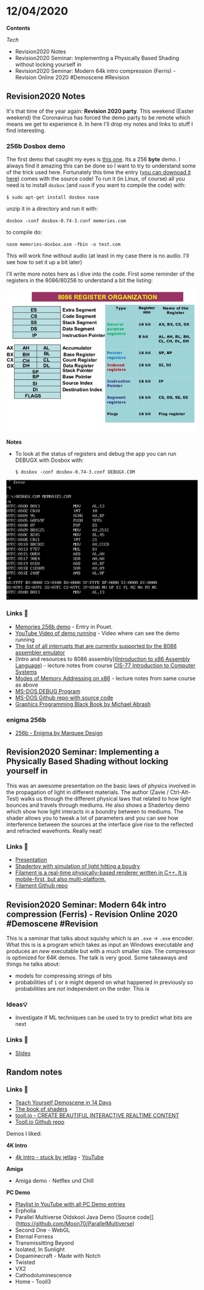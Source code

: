 # 12/04/2020

**Contents**

*Tech*

- Revision2020 Notes
- Revision2020 Seminar: Implementing a Physically Based Shading without locking yourself in
- Revision2020 Seminar: Modern 64k intro compression (Ferris) - Revision Online 2020 #Demoscene #Revision

## Revision2020 Notes

It's that time of the year again: **Revision 2020 party**. This weekend (Easter weekend) the Coronavirus has forced the demo party to be remote which means we get to experience it. In here I'll drop my notes and links to stuff I find interesting.

### 256b Dosbox demo

The first demo that caught my eyes is [this one](https://www.youtube.com/watch?v=Imquk_3oFf4). Its a 256 **byte** demo. I always find it amazing this can be done so I want to try to understand some of the trick used here. Fortunately this time the entry ([you can downoad it here](https://www.pouet.net/prod.php?which=85227)) comes with the source code! To run it (in Linux, of course) all you need is to install `dosbox` (and `nasm` if you want to compile the code) with:


 `$ sudo apt-get install dosbox nasm`

 unzip it in a directory and run it with:

 `dosbox -conf dosbox-0.74-3.conf memories.com`

to compile do:

  `nasm memories-dosbox.asm -fbin -o test.com`

This will work fine without audio (at least in my case there is no audio. I'll see how to set it up a bit later)

I'll write more notes here as I dive into the code. First some reminder of the registers in the 8086/80256 to understand a bit the listing:

![8086 Register Organization](imgs/2020-04-12/8086-6-638.jpg)

**Notes**

- To look at the status of registers and debug the app you can run DEBUGX with Dosbox with:

  ```
  $ dosbox -conf dosbox-0.74-3.conf DEBUGX.COM
  ```

![Initial registers of code](imgs/2020-04-12/debugx_000.png)

### Links 🔗

- [Memories 256b demo](https://www.pouet.net/prod.php?which=85227) - Entry in Pouet.
- [YouTube Video of demo running](https://www.youtube.com/watch?v=Imquk_3oFf4) - Video where can see the demo running
- [The list of all interrupts that are currently supported by the 8086 assembler emulator](http://www.ablmcc.edu.hk/~scy/CIT/8086_bios_and_dos_interrupts.htm)
- [Intro and resources to 8086 assembly]([Introduction to x86 Assembly Language](http://www.c-jump.com/CIS77/ASM/Assembly/lecture.html)) - lecture notes from course [CIS-77 Introduction to Computer Systems](http://www.c-jump.com/CIS77/CIS77syllabus.htm)
- [Modes of Memory Addressing on x86](http://www.c-jump.com/CIS77/ASM/Memory/lecture.html) - lecture notes from same course as above
- [MS-DOS DEBUG Program](https://thestarman.pcministry.com/asm/debug/debug.htm)
- [MS-DOS Github repo with source code](https://github.com/microsoft/MS-DOS)
- [Graphics Programming Black Book by Michael Abrash](https://www.drdobbs.com/parallel/graphics-programming-black-book/184404919)

### enigma 256b

- [256b - Enigma by Marquee Design](https://www.pouet.net/prod.php?which=85232)


## Revision2020 Seminar: Implementing a Physically Based Shading without locking yourself in

This was an awesome presentation on the basic laws of physics involved in the propagation of light in different materials. The author (Zavie / Ctrl-Alt-Test) walks us through the different physical laws that related to how light bounces and travels through mediums. He also shows a Shadertoy demo which show how light interacts in a boundry between to mediums. The shader allows you to tweak a lot of parameters and you can see how interference between the sources at the interface give rise to the reflected and refracted wavefronts. Really neat!

### Links 🔗

- [Presentation](https://docs.google.com/presentation/d/1HAurGBpZ7OQPFc5IydRVUx3ZKfO8h7EIQp3At2vxM6Y/edit#slide=id.p)
- [Shadertoy with simulation of light hitting a boudry](thttps://www.shadertoy.com/view/tsfyRB)
- [Filament is a real-time physically-based renderer written in C++. It is mobile-first, but also multi-platform.](https://google.github.io/filament/)
- [Filament Github repo](https://github.com/google/filament)

## Revision2020 Seminar: Modern 64k intro compression (Ferris) - Revision Online 2020 #Demoscene #Revision

This is a seminar that talks about squishy which is an `.exe` -> `.exe` encoder. What this is is a program which takes as input an Windows executable and produces an *new* executable but with a much smaller size. The compressor is optimized for 64K demos. The talk is very good. Some takeaways and things he talks about:

- models for compressing strings of bits
- probabilities of `1` or `0` might depend on what happened in previously so probabilities are *not* independent on the order. This is

### Ideas💡

- Investigate if ML techniques can be used to try to predict what bits are next

### Links 🔗

- [Slides](https://docs.google.com/presentation/d/1R5rUtGlJdMhkZoLYLzVKF4iV__APYYpxRoowaX8_anQ/edit#slide=id.p)

## Random notes

### Links 🔗

- [Teach Yourself Demoscene in 14 Days](https://github.com/psenough/teach_yourself_demoscene_in_14_days)
- [The book of shaders](https://thebookofshaders.com/)
- [tooll.io - CREATE BEAUTIFUL INTERACTIVE REALTIME CONTENT](http://www.tooll.io/)
- [Tooll.io Github repo](https://github.com/framefield/tooll)


Demos I liked:

**4K Intro**

- [4k Intro - stuck by jetlag](https://www.pouet.net/prod.php?which=85243) - [YouTube](https://www.youtube.com/watch?v=5k0OiT8X3z0)

**Amiga**

- Amiga demo - Netflex und Chill

**PC Demo**

- [Playlist in YouTube with all PC Demo entries](https://www.youtube.com/watch?v=TTurqolLDRM&list=PLr8dKmx4nsukXKnwwyunf8TES7bz-hej-&index=3&t=0s)
- Erpholia
- Parallel Multiverse Oldskool Java Demo [Source code]](https://github.com/Moon70/ParallelMultiverse)
- Second One - WebGL
- Eternal Forress
- Transmissitting Beyond
- Isolated, In Sunlight
- Dopaminecraft - Made with Notch
- Twisted
- VX2
- Cathodoluminescence
- Home - Tooll3
